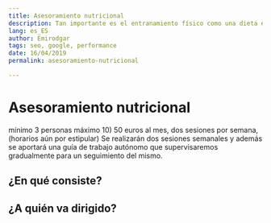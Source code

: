 ```yaml
---
title: Asesoramiento nutricional
description: Tan importante es el entranamiento físico como una dieta equilibrada y orientada a nuestros objetivos.
lang: es_ES
author: Emirodgar
tags: seo, google, performance
date: 16/04/2019
permalink: asesoramiento-nutricional

---
```


# Asesoramiento nutricional

mínimo 3 personas máximo 10) 50 euros al mes, dos sesiones por semana, (horarios aún por estipular)
Se realizarán dos sesiones semanales y además se aportará una guía de trabajo autónomo que supervisaremos gradualmente para un seguimiento del mismo.

## ¿En qué consiste?

## ¿A quién va dirigido?

